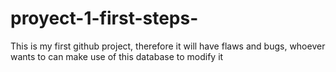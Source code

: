 # proyect-1-first-steps-
This is my first github project, therefore it will have flaws and bugs, whoever wants to can make use of this database to modify it
